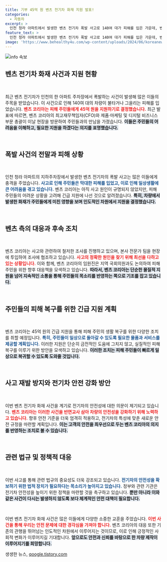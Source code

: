 ```yaml
---
title: 기부 45억 원 벤츠 전기차 화재 지원 발표!
categories:
  - 자동차
excerpt: >
  인천 청라 아파트에서 발생한 벤츠 전기차 폭발 사고로 140여 대가 피해를 입은 가운데, 벤츠 코리아가 45억 원을 긴급 지원하기로 결정했습니다. 주민들의 빠른 복구를 위한 인도적 노력에 나선 벤츠, 사고 원인 규명에도 최선을 다하고 있습니다.
feature_text: >
  인천 청라 아파트에서 발생한 벤츠 전기차 폭발 사고로 140여 대가 피해를 입은 가운데, 벤츠 코리아가 45억 원을 긴급 지원하기로 결정했습니다. 주민들의 빠른 복구를 위한 인도적 노력에 나선 벤츠, 사고 원인 규명에도 최선을 다하고 있습니다.
image: 'https://www.behealthy4u.com/wp-content/uploads/2024/06/koreanews.jpg'
---
```


<p><img src="https://www.behealthy4u.com/wp-content/uploads/2024/06/koreanews.jpg" alt="info 속보" /></p>

<h2 data-ke-size="size26">벤츠 전기차 화재 사건과 지원 현황</h2>

<p data-ke-size="size16">&nbsp;</p>

<p>최근 벤츠 전기차가 인천의 한 아파트 주차장에서 폭발하는 사건이 발생해 많은 이들의 주목을 받았습니다. 이 사건으로 인해 140여 대의 차량이 불타거나 그을리는 피해를 입었습니다. <b><span style="color: #ee2323;">벤츠 코리아는 피해 주민들에게 45억 원을 지원하기로 결정했습니다.</span></b> 최근 발표에 따르면, 벤츠 코리아의 최고재무책임자(CFO)와 제품·마케팅 및 디지털 비즈니스 부문 총괄이 이날 현장을 방문하여 주민들과의 만남을 가졌습니다. <b><span style="background-color: #21538527;">이들은 주민들의 어려움을 이해하고, 필요한 지원을 하겠다는 의지를 표명했습니다.</span></b></p>

<p data-ke-size="size16">&nbsp;</p>

<h2 data-ke-size="size26">폭발 사건의 전말과 피해 상황</h2>

<p data-ke-size="size16">&nbsp;</p>

<p>인천 청라 아파트의 지하주차장에서 발생한 벤츠 전기차의 폭발 사고는 많은 이들에게 충격을 주었습니다. <b><span style="color: #1a5490;">사고로 인해 주민들은 막대한 피해를 입었고, 이로 인해 일상생활에 큰 어려움을 겪고 있습니다.</span></b> 벤츠 코리아는 아직 사고 원인이 규명되지 않았지만, 피해 주민들의 어려운 상황을 고려해 긴급 지원에 나선 것으로 알려졌습니다. <b><span style="background-color: #21538527;">특히, 차량에서 발생한 화재가 주민들에게 미친 영향을 보며 인도적인 차원에서 지원을 결정했습니다.</span></b></p>

<p data-ke-size="size16">&nbsp;</p>

<h2 data-ke-size="size26">벤츠 측의 대응과 후속 조치</h2>

<p data-ke-size="size16">&nbsp;</p>

<p>벤츠 코리아는 사고와 관련하여 철저한 조사를 진행하고 있으며, 본사 전문가 팀을 현장에 투입하여 조사에 협조하고 있습니다. <b><span style="color: #ee2323;">사고의 정확한 원인을 찾기 위해 최선을 다하고 있는 상황입니다.</span></b> 이와 함께, 벤츠 코리아의 임원진은 지역 국회의원과도 논의하여 피해 주민을 위한 향후 대응책을 모색하고 있습니다. <b><span style="background-color: #21538527;">따라서, 벤츠 코리아는 단순한 물질적 지원을 넘어 지속적인 소통을 통해 주민들의 목소리를 반영하는 쪽으로 기조를 잡고 있습니다.</span></b></p>

<p data-ke-size="size16">&nbsp;</p>

<h2 data-ke-size="size26">주민들의 피해 복구를 위한 긴급 지원 계획</h2>

<p data-ke-size="size16">&nbsp;</p>

<p>벤츠 코리아는 45억 원의 긴급 지원을 통해 피해 주민의 생활 복구를 위한 다양한 조치를 취할 예정입니다. <b><span style="color: #1a5490;">특히, 주민들이 일상으로 돌아갈 수 있도록 필요한 물품과 서비스를 제공할 계획입니다.</span></b> 이러한 지원은 단순히 금전적인 도움에 그치지 않고, 실질적인 피해 복구를 이루기 위한 방안을 모색하고 있습니다. <b><span style="background-color: #21538527;">이러한 조치는 피해 주민들이 빠르게 일상으로 복귀할 수 있도록 도와줄 것입니다.</span></b></p>

<p data-ke-size="size16">&nbsp;</p>

<h2 data-ke-size="size26">사고 재발 방지와 전기차 안전 강화 방안</h2>

<p data-ke-size="size16">&nbsp;</p>

<p>이번 벤츠 전기차 화재 사건을 계기로 전기차의 안전성에 대한 의문이 제기되고 있습니다. <b><span style="color: #ee2323;">벤츠 코리아는 이러한 사건을 반면교사 삼아 차량의 안전성을 강화하기 위해 노력하고 있습니다.</span></b> 향후 안전 기준을 더욱 엄격히 적용하고, 전기차의 특성에 맞춘 새로운 안전 규정을 마련할 계획입니다. <b><span style="background-color: #21538527;">이는 고객의 안전을 최우선으로 두는 벤츠 코리아의 의지를 반영하는 조치로 볼 수 있습니다.</span></b></p>

<p data-ke-size="size16">&nbsp;</p>

<h2 data-ke-size="size26">관련 법규 및 정책적 대응</h2>

<p data-ke-size="size16">&nbsp;</p>

<p>이번 사고를 통해 관련 법규의 중요성도 더욱 강조되고 있습니다. <b><span style="color: #1a5490;">전기차의 안전성을 확보하기 위한 법적 장치가 필요하다는 목소리가 높아지고 있습니다.</span></b> 정부와 관련 기관은 전기차 안전성을 높이기 위한 정책을 마련할 것을 촉구하고 있습니다. <b><span style="background-color: #21538527;">뿐만 아니라 이와 같은 사건이 다시는 발생하지 않도록 보다 체계적인 안전 대책이 필요합니다.</span></b></p>

<p data-ke-size="size16">&nbsp;</p>

<p>이번 벤츠 전기차 화재 사건은 많은 이들에게 다양한 소중한 교훈을 주었습니다. <b><span style="color: #ee2323;">이번 사건을 통해 우리는 안전 문제에 대한 경각심을 가져야 합니다.</span></b> 벤츠 코리아의 대응 또한 기존의 관행을 뛰어넘는 인도적인 차원에서 이루어지는 것이므로, 이로 인해 긍정적인 사회적 변화가 이루어지길 기대합니다. <b><span style="background-color: #21538527;">앞으로도 안전과 신뢰를 바탕으로 한 차량 제작이 이루어지기를 희망합니다.</span></b></p>
생생한 뉴스, <a href="https://qoogle.tistory.com" rel="dofollow">qoogle.tistory.com</a>


